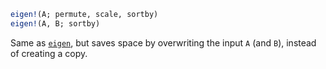```julia
eigen!(A; permute, scale, sortby)
eigen!(A, B; sortby)
```

Same as [`eigen`](@ref), but saves space by overwriting the input `A` (and `B`), instead of creating a copy.

